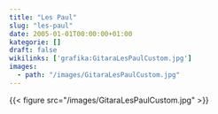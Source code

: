 ```yaml
---
title: "Les Paul"
slug: "les-paul"
date: 2005-01-01T00:00:00+01:00
kategorie: []
draft: false
wikilinks: ['grafika:GitaraLesPaulCustom.jpg']
images:
  - path: "/images/GitaraLesPaulCustom.jpg"
---
```

{{< figure src="/images/GitaraLesPaulCustom.jpg" >}}